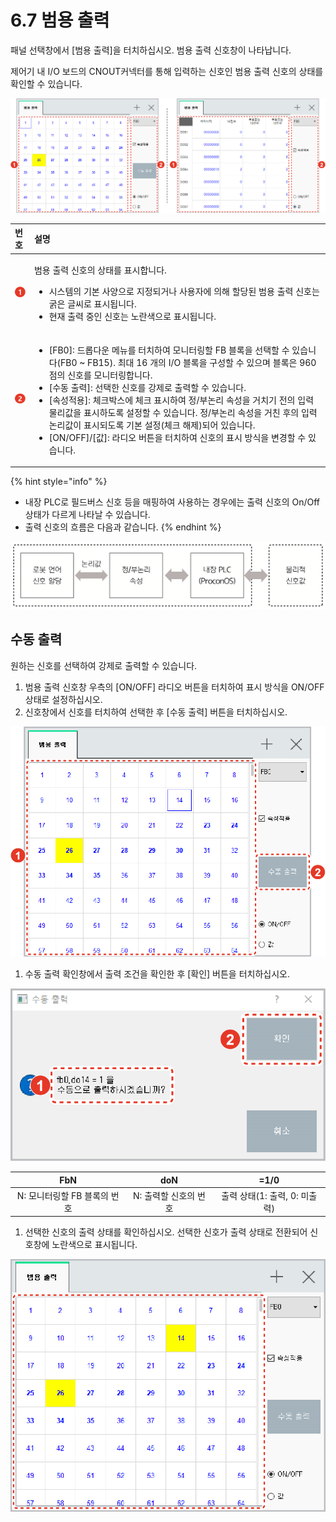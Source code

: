 # 6.7 범용 출력

패널 선택창에서 \[범용 출력\]을 터치하십시오. 범용 출력 신호창이 나타납니다.

제어기 내 I/O 보드의 CNOUT커넥터를 통해 입력하는 신호인 범용 출력 신호의 상태를 확인할 수 있습니다.

![&#xADF8;&#xB9BC; 41 &#xBC94;&#xC6A9; &#xCD9C;&#xB825; &#xC2E0;&#xD638; - ON/OFF &#xC0C1;&#xD0DC;\(&#xC88C;\) / &#xAC12; &#xC0C1;&#xD0DC;\(&#xC6B0;\)](../.gitbook/assets/image%20%28152%29.png)

<table>
  <thead>
    <tr>
      <th style="text-align:left">&#xBC88;&#xD638;</th>
      <th style="text-align:left">&#xC124;&#xBA85;</th>
    </tr>
  </thead>
  <tbody>
    <tr>
      <td style="text-align:left">
        <img src="../.gitbook/assets/c1.png" alt/>
      </td>
      <td style="text-align:left">
        <p>&#xBC94;&#xC6A9; &#xCD9C;&#xB825; &#xC2E0;&#xD638;&#xC758; &#xC0C1;&#xD0DC;&#xB97C;
          &#xD45C;&#xC2DC;&#xD569;&#xB2C8;&#xB2E4;.</p>
        <ul>
          <li>&#xC2DC;&#xC2A4;&#xD15C;&#xC758; &#xAE30;&#xBCF8; &#xC0AC;&#xC591;&#xC73C;&#xB85C;
            &#xC9C0;&#xC815;&#xB418;&#xAC70;&#xB098; &#xC0AC;&#xC6A9;&#xC790;&#xC5D0;
            &#xC758;&#xD574; &#xD560;&#xB2F9;&#xB41C; &#xBC94;&#xC6A9; &#xCD9C;&#xB825;
            &#xC2E0;&#xD638;&#xB294; &#xAD75;&#xC740; &#xAE00;&#xC528;&#xB85C; &#xD45C;&#xC2DC;&#xB429;&#xB2C8;&#xB2E4;.</li>
          <li>&#xD604;&#xC7AC; &#xCD9C;&#xB825; &#xC911;&#xC778; &#xC2E0;&#xD638;&#xB294;
            &#xB178;&#xB780;&#xC0C9;&#xC73C;&#xB85C; &#xD45C;&#xC2DC;&#xB429;&#xB2C8;&#xB2E4;.</li>
        </ul>
      </td>
    </tr>
    <tr>
      <td style="text-align:left">
        <img src="../.gitbook/assets/c2.png" alt/>
      </td>
      <td style="text-align:left">
        <ul>
          <li>[FB0]: &#xB4DC;&#xB86D;&#xB2E4;&#xC6B4; &#xBA54;&#xB274;&#xB97C; &#xD130;&#xCE58;&#xD558;&#xC5EC;
            &#xBAA8;&#xB2C8;&#xD130;&#xB9C1;&#xD560; FB &#xBE14;&#xB85D;&#xC744; &#xC120;&#xD0DD;&#xD560;
            &#xC218; &#xC788;&#xC2B5;&#xB2C8;&#xB2E4;(FB0 ~ FB15). &#xCD5C;&#xB300;
            16 &#xAC1C;&#xC758; I/O &#xBE14;&#xB85D;&#xC744; &#xAD6C;&#xC131;&#xD560;
            &#xC218; &#xC788;&#xC73C;&#xBA70; &#xBE14;&#xB85D;&#xC740; 960 &#xC810;&#xC758;
            &#xC2E0;&#xD638;&#xB97C; &#xBAA8;&#xB2C8;&#xD130;&#xB9C1;&#xD569;&#xB2C8;&#xB2E4;.</li>
          <li>[&#xC218;&#xB3D9; &#xCD9C;&#xB825;]: &#xC120;&#xD0DD;&#xD55C; &#xC2E0;&#xD638;&#xB97C;
            &#xAC15;&#xC81C;&#xB85C; &#xCD9C;&#xB825;&#xD560; &#xC218; &#xC788;&#xC2B5;&#xB2C8;&#xB2E4;.</li>
          <li>[&#xC18D;&#xC131;&#xC801;&#xC6A9;]: &#xCCB4;&#xD06C;&#xBC15;&#xC2A4;&#xC5D0;
            &#xCCB4;&#xD06C; &#xD45C;&#xC2DC;&#xD558;&#xC5EC; &#xC815;/&#xBD80;&#xB17C;&#xB9AC;
            &#xC18D;&#xC131;&#xC744; &#xAC70;&#xCE58;&#xAE30; &#xC804;&#xC758; &#xC785;&#xB825;
            &#xBB3C;&#xB9AC;&#xAC12;&#xC744; &#xD45C;&#xC2DC;&#xD558;&#xB3C4;&#xB85D;
            &#xC124;&#xC815;&#xD560; &#xC218; &#xC788;&#xC2B5;&#xB2C8;&#xB2E4;. &#xC815;/&#xBD80;&#xB17C;&#xB9AC;
            &#xC18D;&#xC131;&#xC744; &#xAC70;&#xCE5C; &#xD6C4;&#xC758; &#xC785;&#xB825;
            &#xB17C;&#xB9AC;&#xAC12;&#xC774; &#xD45C;&#xC2DC;&#xB418;&#xB3C4;&#xB85D;
            &#xAE30;&#xBCF8; &#xC124;&#xC815;(&#xCCB4;&#xD06C; &#xD574;&#xC81C;)&#xB418;&#xC5B4;
            &#xC788;&#xC2B5;&#xB2C8;&#xB2E4;.</li>
          <li>[ON/OFF]/[&#xAC12;]: &#xB77C;&#xB514;&#xC624; &#xBC84;&#xD2BC;&#xC744;
            &#xD130;&#xCE58;&#xD558;&#xC5EC; &#xC2E0;&#xD638;&#xC758; &#xD45C;&#xC2DC;
            &#xBC29;&#xC2DD;&#xC744; &#xBCC0;&#xACBD;&#xD560; &#xC218; &#xC788;&#xC2B5;&#xB2C8;&#xB2E4;.</li>
        </ul>
      </td>
    </tr>
  </tbody>
</table>

{% hint style="info" %}
* 내장 PLC로 필드버스 신호 등을 매핑하여 사용하는 경우에는 출력 신호의 On/Off 상태가 다르게 나타날 수 있습니다.
* 출력 신호의 흐름은 다음과 같습니다.
{% endhint %}

![](../.gitbook/assets/user-input-flow%20%281%29.png)

## 수동 출력

원하는 신호를 선택하여 강제로 출력할 수 있습니다.

1. 범용 출력 신호창 우측의 \[ON/OFF\] 라디오 버튼을 터치하여 표시 방식을 ON/OFF 상태로 설정하십시오.
2. 신호창에서 신호를 터치하여 선택한 후 \[수동 출력\] 버튼을 터치하십시오.

![](../.gitbook/assets/image%20%28157%29.png)

1. 수동 출력 확인창에서 출력 조건을 확인한 후 \[확인\] 버튼을 터치하십시오.

![](../.gitbook/assets/image%20%28147%29.png)

| FbN | doN | =1/0 |
| :---: | :---: | :---: |
| N: 모니터링할 FB 블록의 번호 | N: 출력할 신호의 번호 | 출력 상태\(1: 출력, 0: 미출력\) |

1. 선택한 신호의 출력 상태를 확인하십시오. 선택한 신호가 출력 상태로 전환되어 신호창에 노란색으로 표시됩니다.

![](../.gitbook/assets/image%20%28165%29.png)

